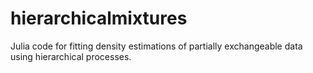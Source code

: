 # hierarchicalmixtures
Julia code for fitting density estimations of partially exchangeable data using hierarchical processes.
